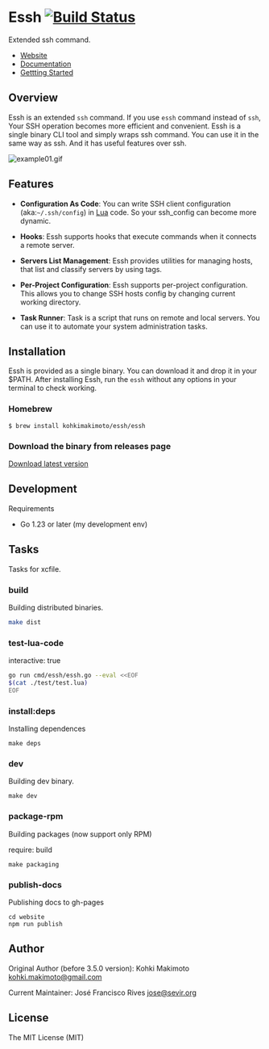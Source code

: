 # Essh [![Build Status](https://travis-ci.org/kohkimakimoto/essh.svg?branch=master)](https://travis-ci.org/kohkimakimoto/essh)

Extended ssh command. 

* [Website](https://kohkimakimoto.github.io/essh/)
* [Documentation](https://kohkimakimoto.github.io/essh/docs/en/index.html)
* [Gettting Started](https://kohkimakimoto.github.io/essh/intro/en/index.html)

## Overview

Essh is an extended `ssh` command. If you use `essh` command instead of `ssh`, Your SSH operation becomes more efficient and convenient. Essh is a single binary CLI tool and simply wraps ssh command. You can use it in the same way as ssh. And it has useful features over ssh.

![example01.gif](https://raw.githubusercontent.com/kohkimakimoto/essh/master/example01.gif)

## Features

* **Configuration As Code**: You can write SSH client configuration (aka:`~/.ssh/config`) in [Lua](https://www.lua.org/) code. So your ssh_config can become more dynamic.

* **Hooks**: Essh supports hooks that execute commands when it connects a remote server.

* **Servers List Management**: Essh provides utilities for managing hosts, that list and classify servers by using tags.

* **Per-Project Configuration**: Essh supports per-project configuration. This allows you to change SSH hosts config by changing current working directory.

* **Task Runner**: Task is a script that runs on remote and local servers. You can use it to automate your system administration tasks.

## Installation

Essh is provided as a single binary. You can download it and drop it in your $PATH.
After installing Essh, run the `essh` without any options in your terminal to check working.

### Homebrew

```
$ brew install kohkimakimoto/essh/essh
```

### Download the binary from releases page

[Download latest version](https://github.com/kohkimakimoto/essh/releases/latest)

## Development

Requirements

* Go 1.23 or later (my development env)

## Tasks

Tasks for xcfile.

### build

Building distributed binaries.

```sh
make dist
```

### test-lua-code

interactive: true

```sh
go run cmd/essh/essh.go --eval <<EOF
$(cat ./test/test.lua)
EOF
```
### install:deps

Installing dependences

```
make deps
```

### dev

Building dev binary.

```
make dev
```

### package-rpm

Building packages (now support only RPM)

require: build

```
make packaging
```

### publish-docs

Publishing docs to gh-pages

```
cd website
npm run publish
```

## Author

Original Author (before 3.5.0 version):
Kohki Makimoto <kohki.makimoto@gmail.com>

Current Maintainer:
José Francisco Rives <jose@sevir.org>

## License

The MIT License (MIT)

